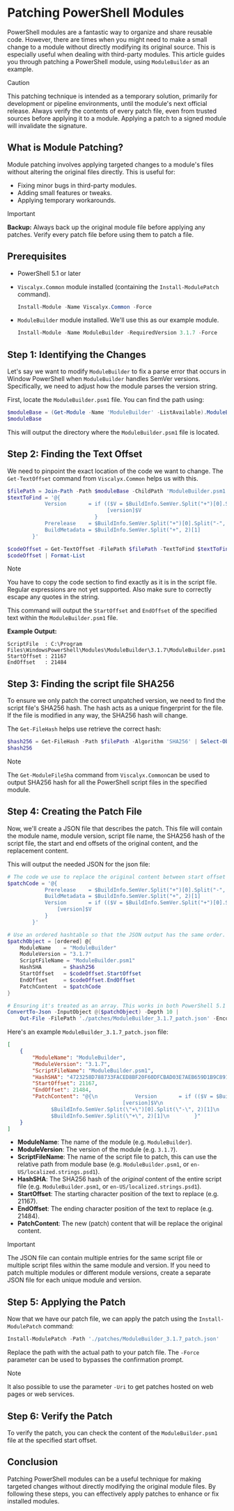 # Patching PowerShell Modules

PowerShell modules are a fantastic way to organize and share reusable code.
However, there are times when you might need to make a small change to a module
without directly modifying its original source. This is especially useful when
dealing with third-party modules. This article guides you through patching a
PowerShell module, using `ModuleBuilder` as an example.

> [!CAUTION]
> This patching technique is intended as a temporary solution, primarily for
> development or pipeline environments, until the module's next official
> release. Always verify the contents of every patch file, even from trusted
> sources before applying it to a module. Applying a patch to a signed module
> will invalidate the signature.

## What is Module Patching?

Module patching involves applying targeted changes to a module's files
without altering the original files directly. This is useful for:

- Fixing minor bugs in third-party modules.
- Adding small features or tweaks.
- Applying temporary workarounds.

> [!IMPORTANT]
> **Backup:** Always back up the original module file before applying any
> patches. Verify every patch file before using them to patch a file.

## Prerequisites

- PowerShell 5.1 or later
- `Viscalyx.Common` module installed (containing the `Install-ModulePatch`
  command).

    ```powershell
    Install-Module -Name Viscalyx.Common -Force
    ```

- `ModuleBuilder` module installed. We'll use this as our example module.

    ```powershell
    Install-Module -Name ModuleBuilder -RequiredVersion 3.1.7 -Force
    ```

## Step 1: Identifying the Changes

Let's say we want to modify `ModuleBuilder` to fix a parse error that occurs
in Window PowerShell when `ModuleBuilder` handles SemVer versions. Specifically,
we need to adjust how the module parses the version string.

First, locate the `ModuleBuilder.psm1` file. You can find the path using:

```powershell
$moduleBase = (Get-Module -Name 'ModuleBuilder' -ListAvailable).ModuleBase
$moduleBase
```

This will output the directory where the `ModuleBuilder.psm1` file is located.

## Step 2: Finding the Text Offset

We need to pinpoint the exact location of the code we want to change. The
`Get-TextOffset` command from `Viscalyx.Common` helps us with this.

<!-- markdownlint-disable MD013 - Line length -->
```powershell
$filePath = Join-Path -Path $moduleBase -ChildPath 'ModuleBuilder.psm1'
$textToFind = '@{
            Version       = if (($V = $BuildInfo.SemVer.Split("+")[0].Split("-", 2)[0])) {
                                [version]$V
                            }
            Prerelease    = $BuildInfo.SemVer.Split("+")[0].Split("-", 2)[1]
            BuildMetadata = $BuildInfo.SemVer.Split("+", 2)[1]
        }'

$codeOffset = Get-TextOffset -FilePath $filePath -TextToFind $textToFind
$codeOffset | Format-List
```
<!-- markdownlint-enable MD013 - Line length -->

> [!NOTE]
> You have to copy the code section to find exactly as it is in the script
> file. Regular expressions are not yet supported. Also make sure to correctly
> escape any quotes in the string.

This command will output the `StartOffset` and `EndOffset` of the specified
text within the `ModuleBuilder.psm1` file.

**Example Output:**

<!-- markdownlint-disable MD013 - Line length -->
```plaintext
ScriptFile  : C:\Program Files\WindowsPowerShell\Modules\ModuleBuilder\3.1.7\ModuleBuilder.psm1
StartOffset : 21167
EndOffset   : 21484
```
<!-- markdownlint-enable MD013 - Line length -->

## Step 3: Finding the script file SHA256

To ensure we only patch the correct unpatched version, we need to find the
script file's SHA256 hash. The hash acts as a unique fingerprint for the
file. If the file is modified in any way, the SHA256 hash will change.

The `Get-FileHash` helps use retrieve the correct hash:

<!-- markdownlint-disable MD013 - Line length -->
```powershell
$hash256 = Get-FileHash -Path $filePath -Algorithm 'SHA256' | Select-Object -ExpandProperty 'Hash'
$hash256
```
<!-- markdownlint-enable MD013 - Line length -->

>[!NOTE]
> The `Get-ModuleFileSha` command from `Viscalyx.Common`can be used to
> output SHA256 hash for all the PowerShell script files in the specified
> module.

## Step 4: Creating the Patch File

Now, we'll create a JSON file that describes the patch. This file will contain
the module name, module version, script file name, the SHA256 hash of the
script file, the start and end offsets of the original content, and the
replacement content.

This will output the needed JSON for the json file:

<!-- markdownlint-disable MD013 - Line length -->
```powershell
# The code we use to replace the original content between start offset and end offset.
$patchCode = '@{
            Prerelease    = $BuildInfo.SemVer.Split("+")[0].Split("-", 2)[1]
            BuildMetadata = $BuildInfo.SemVer.Split("+", 2)[1]
            Version       = if (($V = $BuildInfo.SemVer.Split("+")[0].Split("-", 2)[0])) {
                [version]$V
            }
        }'

# Use an ordered hashtable so that the JSON output has the same order.
$patchObject = [ordered] @{
    ModuleName    = "ModuleBuilder"
    ModuleVersion = "3.1.7"
    ScriptFileName = "ModuleBuilder.psm1"
    HashSHA       = $hash256
    StartOffset   = $codeOffset.StartOffset
    EndOffset     = $codeOffset.EndOffset
    PatchContent  = $patchCode
}

# Ensuring it's treated as an array. This works in both PowerShell 5.1 and 7.x.
ConvertTo-Json -InputObject @($patchObject) -Depth 10 |
    Out-File -FilePath './patches/ModuleBuilder_3.1.7_patch.json' -Encoding 'utf8' -NoClobber
```
<!-- markdownlint-enable MD013 - Line length -->

Here's an example `ModuleBuilder_3.1.7_patch.json` file:

<!-- markdownlint-disable MD013 - Line length -->
```json
[
    {
        "ModuleName": "ModuleBuilder",
        "ModuleVersion": "3.1.7",
        "ScriptFileName": "ModuleBuilder.psm1",
        "HashSHA": "4723258D788733FACED8BF20F60DFCBAD03E7AEB659D1B9C891DD9F86FEA2E73",
        "StartOffset": 21167,
        "EndOffset": 21484,
        "PatchContent": "@{\n            Version       = if (($V = $BuildInfo.SemVer.Split(\"+\")[0].Split(\"-\", 2)[0])) {\n
                                     [version]$V\n                            }\n            Prerelease    =
              $BuildInfo.SemVer.Split(\"+\")[0].Split(\"-\", 2)[1]\n            BuildMetadata =
              $BuildInfo.SemVer.Split(\"+\", 2)[1]\n        }"
    }
]
```
<!-- markdownlint-enable MD013 - Line length -->

- **ModuleName**: The name of the module (e.g. `ModuleBuilder`).
- **ModuleVersion**: The version of the module (e.g. `3.1.7`).
- **ScriptFileName**: The name of the script file to patch, this can use
  the relative path from module base (e.g. `ModuleBuilder.psm1`, or
  `en-US/localized.strings.psd1`).
- **HashSHA**: The SHA256 hash of the *original* content of the entire
  script file (e.g. `ModuleBuilder.psm1`, or `en-US/localized.strings.psd1`).
- **StartOffset**: The starting character position of the text to replace (e.g. 21167).
- **EndOffset**: The ending character position of the text to replace (e.g. 21484).
- **PatchContent**: The new (patch) content that will be replace the original content.

> [!IMPORTANT]
> The JSON file can contain multiple entries for the same script file or
> multiple script files within the same module and version. If you need
> to patch multiple modules or different module versions, create a separate
> JSON file for each unique module and version.

## Step 5: Applying the Patch

Now that we have our patch file, we can apply the patch using the `Install-ModulePatch`
command:

```powershell
Install-ModulePatch -Path './patches/ModuleBuilder_3.1.7_patch.json'
```

Replace the path with the actual path to your patch file. The `-Force`
parameter can be used to bypasses the confirmation prompt.

> [!NOTE]
> It also possible to use the parameter `-Uri` to get patches hosted on
> web pages or web services.

## Step 6: Verify the Patch

To verify the patch, you can check the content of the `ModuleBuilder.psm1`
file at the specified start offset.

## Conclusion

Patching PowerShell modules can be a useful technique for making targeted
changes without directly modifying the original module files. By following
these steps, you can effectively apply patches to enhance or fix installed
modules.
